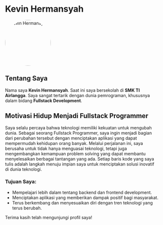 # Kevin Hermansyah

<img src="https://e.top4top.io/p_3323jrrfy1.jpg" alt="Kevin Hermansyah" style="border-radius: 50%; width: 150px; height: 150px;">

## Tentang Saya

Nama saya **Kevin Hermansyah**. Saat ini saya bersekolah di **SMK TI Airlangga**. Saya sangat tertarik dengan dunia pemrograman, khususnya dalam bidang **Fullstack Development**.

## Motivasi Hidup Menjadi Fullstack Programmer

Saya selalu percaya bahwa teknologi memiliki kekuatan untuk mengubah dunia. Sebagai seorang Fullstack Programmer, saya ingin menjadi bagian dari perubahan tersebut dengan menciptakan aplikasi yang dapat mempermudah kehidupan orang banyak. Melalui perjalanan ini, saya berusaha untuk tidak hanya menguasai teknologi, tetapi juga mengembangkan kemampuan problem solving yang dapat membantu menyelesaikan berbagai tantangan yang ada. Setiap baris kode yang saya tulis adalah langkah menuju impian saya untuk menciptakan solusi inovatif di dunia teknologi.

### Tujuan Saya:
- Mempelajari lebih dalam tentang backend dan frontend development.
- Menciptakan aplikasi yang memberikan dampak positif bagi masyarakat.
- Terus berkembang dan menyesuaikan diri dengan tren teknologi yang terus berubah.

Terima kasih telah mengunjungi profil saya!
